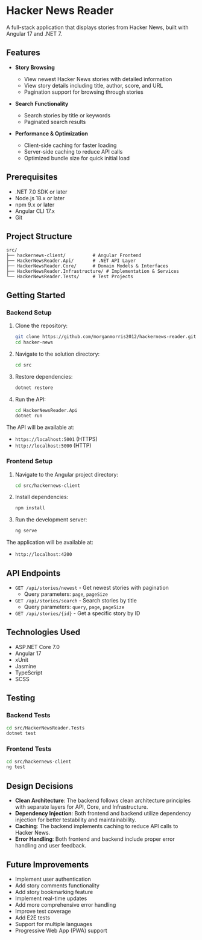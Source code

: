 # Hacker News Reader

A full-stack application that displays stories from Hacker News, built with Angular 17 and .NET 7.

## Features

- **Story Browsing**
  - View newest Hacker News stories with detailed information
  - View story details including title, author, score, and URL
  - Pagination support for browsing through stories

- **Search Functionality**
  - Search stories by title or keywords
  - Paginated search results

- **Performance & Optimization**
  - Client-side caching for faster loading
  - Server-side caching to reduce API calls
  - Optimized bundle size for quick initial load

## Prerequisites

- .NET 7.0 SDK or later
- Node.js 18.x or later
- npm 9.x or later
- Angular CLI 17.x
- Git

## Project Structure

```
src/
├── hackernews-client/          # Angular Frontend
├── HackerNewsReader.Api/       # .NET API Layer
├── HackerNewsReader.Core/      # Domain Models & Interfaces
├── HackerNewsReader.Infrastructure/ # Implementation & Services
└── HackerNewsReader.Tests/     # Test Projects
```

## Getting Started

### Backend Setup

1. Clone the repository:
   ```bash
   git clone https://github.com/morganmorris2012/hackernews-reader.git
   cd hacker-news
   ```

2. Navigate to the solution directory:
   ```bash
   cd src
   ```

3. Restore dependencies:
   ```bash
   dotnet restore
   ```

4. Run the API:
   ```bash
   cd HackerNewsReader.Api
   dotnet run
   ```

The API will be available at:
- `https://localhost:5001` (HTTPS)
- `http://localhost:5000` (HTTP)

### Frontend Setup

1. Navigate to the Angular project directory:
   ```bash
   cd src/hackernews-client
   ```

2. Install dependencies:
   ```bash
   npm install
   ```

3. Run the development server:
   ```bash
   ng serve
   ```

The application will be available at:
- `http://localhost:4200`

## API Endpoints

- `GET /api/stories/newest` - Get newest stories with pagination
  - Query parameters: `page`, `pageSize`
- `GET /api/stories/search` - Search stories by title
  - Query parameters: `query`, `page`, `pageSize`
- `GET /api/stories/{id}` - Get a specific story by ID

## Technologies Used

- ASP.NET Core 7.0
- Angular 17
- xUnit
- Jasmine
- TypeScript
- SCSS

## Testing

### Backend Tests

```bash
cd src/HackerNewsReader.Tests
dotnet test
```

### Frontend Tests

```bash
cd src/hackernews-client
ng test
```

## Design Decisions

- **Clean Architecture**: The backend follows clean architecture principles with separate layers for API, Core, and Infrastructure.
- **Dependency Injection**: Both frontend and backend utilize dependency injection for better testability and maintainability.
- **Caching**: The backend implements caching to reduce API calls to Hacker News.
- **Error Handling**: Both frontend and backend include proper error handling and user feedback.

## Future Improvements

- Implement user authentication
- Add story comments functionality
- Add story bookmarking feature
- Implement real-time updates
- Add more comprehensive error handling
- Improve test coverage
- Add E2E tests
- Support for multiple languages
- Progressive Web App (PWA) support 
